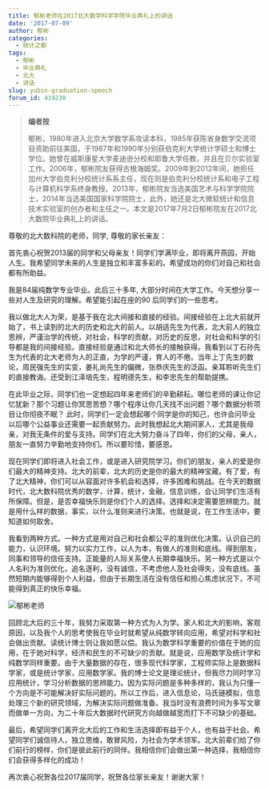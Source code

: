 ```yaml
---
title: 郁彬老师在2017北大数学科学学院毕业典礼上的讲话 
date: '2017-07-09'
author: 郁彬
categories:
  - 统计之都
tags:
  - 郁彬
  - 毕业典礼
  - 北大
  - 讲话
slug: yubin-graduation-speech
forum_id: 419230
---
```


> **编者按**
> 
> 郁彬，1980年进入北京大学数学系攻读本科，1985年获陈省身数学交流项目资助前往美国，于1987年和1990年分别获伯克利大学统计学硕士和博士学位。她曾在威斯康星大学麦迪逊分校和耶鲁大学任教，并且在贝尔实验室工作。2006年，郁彬院友获得古根海姆奖。2009年到2012年间，她担任加州大学伯克利分校统计系系主任，现在则是伯克利分校统计系和电子工程与计算机科学系终身教授。2013年，郁彬院友当选美国艺术与科学学院院士，2014年当选美国国家科学院院士，此外，她还是北大微软统计和信息技术实验室的创办者和主任之一。本文是2017年7月2日郁彬院友在2017北大数院毕业典礼上的讲话。

尊敬的北大数科院的老师，同学,  尊敬的家长亲友：

首先衷心祝贺2013届的同学和父母亲友！同学们学满毕业，即将离开燕园，开始人生。我希望同学未来的人生是独立和丰富多彩的。希望成功的你们对自己和社会都有所助益。

我是84届纯数学专业毕业。此后三十多年, 大部分时间在大学工作。今天想分享一些对人生及研究的理解。希望能引起在座的90 后同学们的一些思考。

我以做北大人为荣，是基于我在北大间接和直接的经验。间接经验在上北大前就开始了，书上读到的北大的历史和北大的前人。以胡适先生为代表，北大前人的独立思辨，严谨治学的传统，对社会，科学的贡献，对历史的反思，对社会和科学的引导都是我的间接经验。直接经验是通过和北大师长的接触获得。我看到以丁石孙先生为代表的北大老师为人的正直，为学的严谨，育人的不倦。当年上丁先生的数论，周民强先生的实变，姜礼尚先生的偏微，张恭庆先生的泛函。亲耳聆听先生们的直接教诲。还受到江泽培先生，程明德先生，和李忠先生的帮助提携。

在此毕业之际，同学们也一定想起四年来老师们的辛勤耕耘。哪位老师的课让你记忆犹新？那个习题让你冥思苦想？哪个程序让你几天找不出问题？哪个数据分析项目让你彻夜不眠？ 此时，同学们一定会想起哪个同学是你的知己，也许会问毕业以后哪个公益事业还需要一起贡献努力。此时我想起北大期间家人，尤其是我母亲，对我无条件的爱与支持。同学们在北大努力奋斗了四年，你们的父母，亲人，朋友一直努力辛勤地支持你们。所以要珍惜，要感恩。

现在同学们即将进入社会工作，或是进入研究院学习。你们的朋友，亲人的爱是你们最大的精神支持。北大的前辈，北大的历史是你的最大的精神宝藏。有了爱，有了北大精神，你们可以从容面对许多机会和选择，许多困难和挑战。在今天的数据时代，北大数科院优秀的数学，计算，统计，金融，信息训练，会让同学们生活有所保障。但是，是否幸福快乐则是你们个人的选择。选择和决定需要思辨能力。就是用什么样的数据，事实，以什么准则来进行决策。也就是说，在工作生活中，要知道如何取舍。

我看到两种方式。一种方式是用对自己和社会都公平的准则优化决策。认识自己的能力，认识环境。努力以实力工作，以人为本，有做人的准则和底线。得到朋友，同事和领导的信任支持。正能量的人际关系使人长期幸福快乐。另一种方式是以个人名利为准则优化，追名逐利，没有诚信，不考虑他人及社会得失，没有底线。虽然短期内能够得到个人利益，但由于长期生活在没有信任和担心焦虑状况下，不可能得到真正的快乐幸福。

![郁彬老师](https://user-images.githubusercontent.com/18381242/28365648-f6252d28-6cbb-11e7-9528-7be633543bc3.jpg)

回顾北大后的三十年，我努力采取第一种方式为人为学。家人和北大的影响，客观原因，以及我个人的思考使我在毕业时就希望从纯数学转向应用，希望对科学和社会做出贡献。读统计博士则让我如愿以偿。我认为数学科学重要的价值在于她的应用，在于她对科学，经济和民生的不可缺少的贡献。就是说，应用数学及统计学和纯数学同样重要。由于大量数据的存在，很多现代科学家，工程师实际上是数据科学家，或是统计学家，应用数学家。我的博士论文是理论统计，但我尽力同时学习应用统计，学习分析数据的思辨能力。因为实际问题是多种多样的，我认为只懂一个方向是不可能解决好实际问题的。所以工作后，进入信息论，马氏链模拟，信息处理三个新的研究领域，为解决实际问题做准备。我当时没有浪费时间为多写文章而做单一方向，为二十年后大数据时代研究方向越做越宽而打下不可缺少的基础。

最后，希望同学们离开北大后的工作和生活选择即有益于个人，也有益于社会。希望同学们诚信待人，独立思维，敢冒风险，为社会为学术领军。北大前辈们给了你们前行的榜样，你们是彼此前行的同伴。我相信你们会做出第一种选择，我相信你们会获得多样化的成功！

再次衷心祝贺各位2017届同学，祝贺各位家长亲友！谢谢大家！
